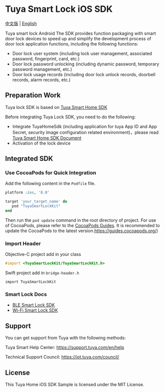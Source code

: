 # Tuya Smart Lock iOS SDK

[中文版](README_cn.md) | [English](README.md)

Tuya smart lock Android The SDK provides function packaging with smart door lock devices to speed up and simplify the development process of door lock application functions, including the following functions:

* Door lock user system (including lock user management, associated password, fingerprint, card, etc.)
* Door lock password unlocking (including dynamic password, temporary password management, etc.)
* Door lock usage records (including door lock unlock records, doorbell records, alarm records, etc.)

## Preparation Work

Tuya lock SDK is based on [Tuya Smart Home SDK](https://tuyainc.github.io/tuyasmart_home_ios_sdk_doc/en/)

Before integrating Tuya Lock SDK, you need to do the following:

* Integrate TuyaHomeSdk (including application for tuya App ID and App Secret, security image configuration related environment)，please read [Tuya Smart Home SDK Document]((https://tuyainc.github.io/tuyasmart_home_ios_sdk_doc/zh-hans/resource/Preparation.html))
* Activation of the lock device

## Integrated SDK

###  Use CocoaPods for Quick Integration

Add the following content in the `Podfile` file.

```ruby
platform :ios, '8.0'

target 'your_target_name' do
   pod "TuyaSmartLockKit"
end
```

Then run the `pod update` command in the root directory of project. For use of CocoaPods, please refer to the [CocoaPods Guides](https://guides.cocoapods.org/). It is recommended to update the CocoaPods to the latest version.https://guides.cocoapods.org/)

### Import Header

Objective-C project add in your class

```objective-c
#import <TuyaSmartLockKit/TuyaSmartLockKit.h>
```

Swift project add in `bridge-header.h`

```
import TuyaSmartLockKit
```


### Smart Lock Docs
* [BLE Smart Lock SDK](https://tuyainc.github.io/tuyasmart_home_ios_sdk_doc/en/resource/BLELock.html)
* [Wi-Fi Smart Lock SDK](https://tuyainc.github.io/tuyasmart_home_ios_sdk_doc/en/resource/WiFiLock.html)

## Support

You can get support from Tuya with the following methods:

Tuya Smart Help Center: https://support.tuya.com/en/help

Technical Support Council: https://iot.tuya.com/council/ 

## License

This Tuya Home iOS SDK Sample is licensed under the MIT License.
